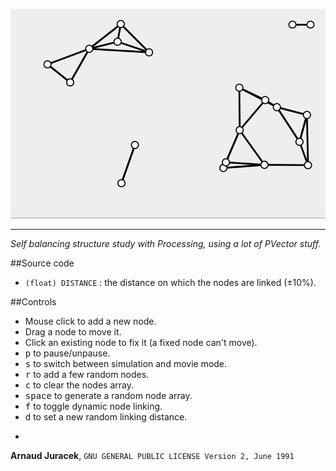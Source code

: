 ![preview](preview.gif?raw=true "preview")

---
*Self balancing structure study with Processing, using a lot of PVector stuff.*

##Source code
+ `(float) DISTANCE` : the distance on which the nodes are linked (±10%).

##Controls

+ Mouse click to add a new node.
+ Drag a node to move it.
+ Click an existing node to fix it (a fixed node can't move).
+ <kbd>p</kbd> to pause/unpause.
+ <kbd>s</kbd> to switch between simulation and movie mode.
+ <kbd>r</kbd> to add a few random nodes.
+ <kbd>c</kbd> to clear the nodes array.
+ <kbd>space</kbd> to generate a random node array.
+ <kbd>f</kbd> to toggle dynamic node linking.
+ <kbd>d</kbd> to set a new random linking distance.

-
**Arnaud Juracek**, `GNU GENERAL PUBLIC LICENSE Version 2, June 1991`
